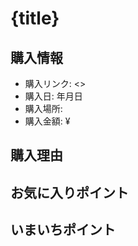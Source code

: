 # {title}
## 購入情報
- 購入リンク: <>
- 購入日: 年月日
- 購入場所: 
- 購入金額: ¥
## 購入理由

## お気に入りポイント
### 
## いまいちポイント
### 